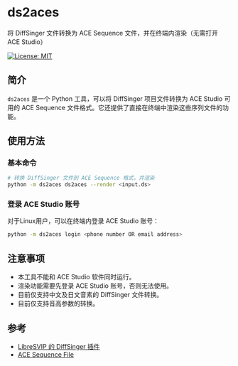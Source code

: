 # ds2aces

将 DiffSinger 文件转换为 ACE Sequence 文件，并在终端内渲染（无需打开 ACE Studio）

[![License: MIT](https://img.shields.io/badge/License-MIT-yellow.svg)](https://opensource.org/licenses/MIT)

## 简介

`ds2aces` 是一个 Python 工具，可以将 DiffSinger 项目文件转换为 ACE Studio 可用的 ACE Sequence 文件格式。它还提供了直接在终端中渲染这些序列文件的功能。

## 使用方法

### 基本命令

```bash
# 转换 DiffSinger 文件到 ACE Sequence 格式，并渲染
python -m ds2aces ds2aces --render <input.ds>
```

### 登录 ACE Studio 账号

对于Linux用户，可以在终端内登录 ACE Studio 账号：

```bash
python -m ds2aces login <phone number OR email address>
```

## 注意事项

- 本工具不能和 ACE Studio 软件同时运行。
- 渲染功能需要先登录 ACE Studio 账号，否则无法使用。
- 目前仅支持中文及日文音素的 DiffSinger 文件转换。
- 目前仅支持音高参数的转换。

## 参考

- [LibreSVIP 的 DiffSinger 插件](https://github.com/SoulMelody/LibreSVIP/tree/main/libresvip/plugins/ds)
- [ACE Sequence File](https://github.com/timedomain-tech/ACE_sequence_file/)